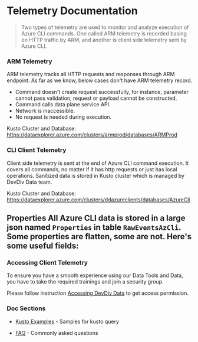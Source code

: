 Telemetry Documentation
=======================

> Two types of telemetry are used to monitor and analyze execution of Azure CLI commands. One called ARM telemetry is recorded basing on HTTP traffic by ARM, and another is client side telemetry sent by Azure CLI.

### ARM Telemetry
ARM telemetry tracks all HTTP requests and responses through ARM endpoint. As far as we know, below cases don't have ARM telemetry record.
- Command doesn't create request successfully, for instance, parameter cannot pass validation, request or payload cannot be constructed.
- Command calls data plane service API.
- Network is inaccessible.
- No request is needed during execution.

Kusto Cluster and Database: https://dataexplorer.azure.com/clusters/armprod/databases/ARMProd


### CLI Client Telemetry
Client side telemetry is sent at the end of Azure CLI command execution. It covers all commands, no matter if it has http requests or just has local operations.
Sanitized data is stored in Kusto cluster which is managed by DevDiv Data team.

Kusto Cluster and Database: https://dataexplorer.azure.com/clusters/ddazureclients/databases/AzureCli

Properties
All Azure CLI data is stored in a large json named `Properties` in table `RawEventsAzCli`. Some properties are flatten, some are not. Here's some useful fields:
- 

### Accessing Client Telemetry
To ensure you have a smooth experience using our Data Tools and Data, you have to take the required trainings and join a security group.

Please follow instruction [Accessing DevDiv Data](https://devdiv.visualstudio.com/DevDiv/_wiki/wikis/DevDiv.wiki/9768/Accessing-DevDiv-Data) to get access permission.


### Doc Sections

- [Kusto Examples](kusto_examples.md) - Samples for kusto query

- [FAQ](faq.md) - Commonly asked questions
